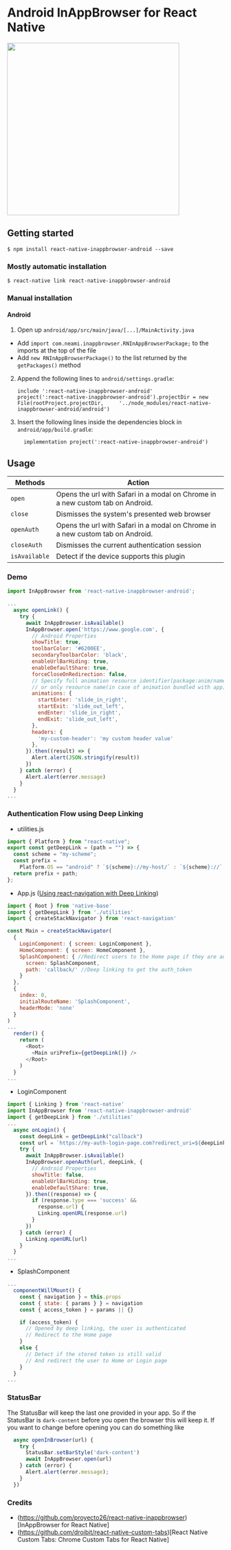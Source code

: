 # Android InAppBrowser for React Native

<img width="400px" src="img/inappbrowser.png">

## Getting started

`$ npm install react-native-inappbrowser-android --save`

### Mostly automatic installation

`$ react-native link react-native-inappbrowser-android`

### Manual installation

#### Android

1.  Open up `android/app/src/main/java/[...]/MainActivity.java`

- Add `import com.neami.inappbrowser.RNInAppBrowserPackage;` to the imports at the top of the file
- Add `new RNInAppBrowserPackage()` to the list returned by the `getPackages()` method

2.  Append the following lines to `android/settings.gradle`:
    ```
    include ':react-native-inappbrowser-android'
    project(':react-native-inappbrowser-android').projectDir = new File(rootProject.projectDir, 	'../node_modules/react-native-inappbrowser-android/android')
    ```
3.  Insert the following lines inside the dependencies block in `android/app/build.gradle`:
    ```
      implementation project(':react-native-inappbrowser-android')
    ```

## Usage

| Methods       | Action                                                                         |
| ------------- | ------------------------------------------------------------------------------ |
| `open`        | Opens the url with Safari in a modal on Chrome in a new custom tab on Android. |
| `close`       | Dismisses the system's presented web browser                                   |
| `openAuth`    | Opens the url with Safari in a modal on Chrome in a new custom tab on Android. |
| `closeAuth`   | Dismisses the current authentication session                                   |
| `isAvailable` | Detect if the device supports this plugin                                      |

### Demo

```javascript
import InAppBrowser from 'react-native-inappbrowser-android';

...
  async openLink() {
    try {
      await InAppBrowser.isAvailable()
      InAppBrowser.open('https://www.google.com', {
        // Android Properties
        showTitle: true,
        toolbarColor: '#6200EE',
        secondaryToolbarColor: 'black',
        enableUrlBarHiding: true,
        enableDefaultShare: true,
        forceCloseOnRedirection: false,
        // Specify full animation resource identifier(package:anim/name)
        // or only resource name(in case of animation bundled with app).
        animations: {
          startEnter: 'slide_in_right',
          startExit: 'slide_out_left',
          endEnter: 'slide_in_right',
          endExit: 'slide_out_left',
        },
        headers: {
          'my-custom-header': 'my custom header value'
        },
      }).then((result) => {
        Alert.alert(JSON.stringify(result))
      })
    } catch (error) {
      Alert.alert(error.message)
    }
  }
...
```

### Authentication Flow using Deep Linking

- utilities.js

```javascript
import { Platform } from "react-native";
export const getDeepLink = (path = "") => {
  const scheme = "my-scheme";
  const prefix =
    Platform.OS == "android" ? `${scheme}://my-host/` : `${scheme}://`;
  return prefix + path;
};
```

- App.js ([Using react-navigation with Deep Linking](https://reactnavigation.org/docs/en/deep-linking.html))

```javascript
import { Root } from 'native-base'
import { getDeepLink } from './utilities'
import { createStackNavigator } from 'react-navigation'

const Main = createStackNavigator(
  {
    LoginComponent: { screen: LoginComponent },
    HomeComponent: { screen: HomeComponent },
    SplashComponent: { //Redirect users to the Home page if they are authenticated, otherwise to Login page...
      screen: SplashComponent,
      path: 'callback/' //Deep linking to get the auth_token
    }
  },
  {
    index: 0,
    initialRouteName: 'SplashComponent',
    headerMode: 'none'
  }
)
...
  render() {
    return (
      <Root>
        <Main uriPrefix={getDeepLink()} />
      </Root>
    )
  }
...
```

- LoginComponent

```javascript
import { Linking } from 'react-native'
import InAppBrowser from 'react-native-inappbrowser-android'
import { getDeepLink } from './utilities'
...
  async onLogin() {
    const deepLink = getDeepLink("callback")
    const url = `https://my-auth-login-page.com?redirect_uri=${deepLink}`
    try {
      await InAppBrowser.isAvailable()
      InAppBrowser.openAuth(url, deepLink, {
        // Android Properties
        showTitle: false,
        enableUrlBarHiding: true,
        enableDefaultShare: true,
      }).then((response) => {
        if (response.type === 'success' &&
          response.url) {
          Linking.openURL(response.url)
        }
      })
    } catch (error) {
      Linking.openURL(url)
    }
  }
...
```

- SplashComponent

```javascript
...
  componentWillMount() {
    const { navigation } = this.props
    const { state: { params } } = navigation
    const { access_token } = params || {}

    if (access_token) {
      // Opened by deep linking, the user is authenticated
      // Redirect to the Home page
    }
    else {
      // Detect if the stored token is still valid
      // And redirect the user to Home or Login page
    }
  }
...
```

### StatusBar

The StatusBar will keep the last one provided in your app. So if the StatusBar is `dark-content` before you open the browser this will keep it. If you want to change before opening you can do something like

```javascript
  async openInBrowser(url) {
    try {
      StatusBar.setBarStyle('dark-content')
      await InAppBrowser.open(url)
    } catch (error) {
      Alert.alert(error.message);
    }
  })
```

### Credits

- (https://github.com/proyecto26/react-native-inappbrowser)[InAppBrowser for React Native]
- (https://github.com/droibit/react-native-custom-tabs)[React Native Custom Tabs: Chrome Custom Tabs for React Native]
